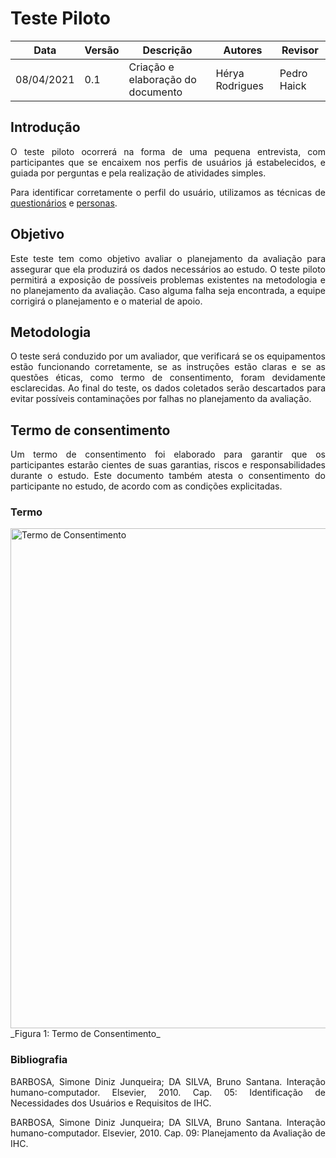 # Teste Piloto

| Data       | Versão | Descrição                         | Autores         | Revisor      |
| ---------- | ------ | --------------------------------- | --------------- | ------------ |
| 08/04/2021 | 0.1    | Criação e elaboração do documento | Hérya Rodrigues | Pedro Haick  |

## Introdução
<p align="justify">O teste piloto ocorrerá na forma de uma pequena entrevista, com participantes que se encaixem nos perfis de usuários já estabelecidos, e guiada por perguntas e pela realização de atividades simples.</p>

<p align="justify">Para identificar corretamente o perfil do usuário, utilizamos as técnicas de <a href="https://interacao-humano-computador.github.io/2020.2-cil2bsb/Analise_Requisitos/perfil_usuario/">questionários</a> e <a href="https://interacao-humano-computador.github.io/2020.2-cil2bsb/Analise_Requisitos/personas/">personas</a>. </p>

## Objetivo

<p align="justify">Este teste tem como objetivo avaliar o planejamento da avaliação para assegurar que ela produzirá os dados necessários ao estudo. 
O teste piloto permitirá a exposição de possíveis problemas existentes na metodologia e no planejamento da avaliação. Caso alguma falha seja encontrada, a equipe corrigirá o planejamento e o material de apoio.</p>

## Metodologia
<p align="justify">O teste será conduzido por um avaliador, que verificará se os equipamentos estão funcionando corretamente, se as instruções estão claras e se as questões éticas, como termo de consentimento, foram devidamente esclarecidas.
Ao final do teste, os dados coletados serão descartados para evitar possíveis contaminações por falhas no planejamento da avaliação.</p>

## Termo de consentimento
<p align="justify">Um termo de consentimento foi elaborado para garantir que os participantes estarão cientes de suas garantias, riscos e responsabilidades durante o estudo. Este documento também atesta o consentimento do participante no estudo, de acordo com as condições explicitadas.</p>

### Termo 

<img alt = "Termo de Consentimento" src="../images/termo-consentimento.png" width = "800"/>
_Figura 1: Termo de Consentimento_


### Bibliografia

<p align="justify">BARBOSA, Simone Diniz Junqueira; DA SILVA, Bruno Santana. Interação humano-computador. Elsevier, 2010. Cap. 05: Identificação de Necessidades dos Usuários e Requisitos de IHC. </p>
<p align="justify">BARBOSA, Simone Diniz Junqueira; DA SILVA, Bruno Santana. Interação humano-computador. Elsevier, 2010. Cap. 09: Planejamento da Avaliação de IHC. </p>